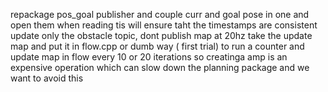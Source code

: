repackage pos_goal publisher and couple curr and goal pose in one and open them when reading tis will ensure taht the timestamps are consistent
update only the obstacle topic, dont publish map at 20hz
take the update map and put it in flow.cpp
or dumb way ( first trial) to run a counter and update map in flow every 10 or 20 iterations
so creatinga  amp is an expensive operation which can slow down the planning package and we want to avoid this 
